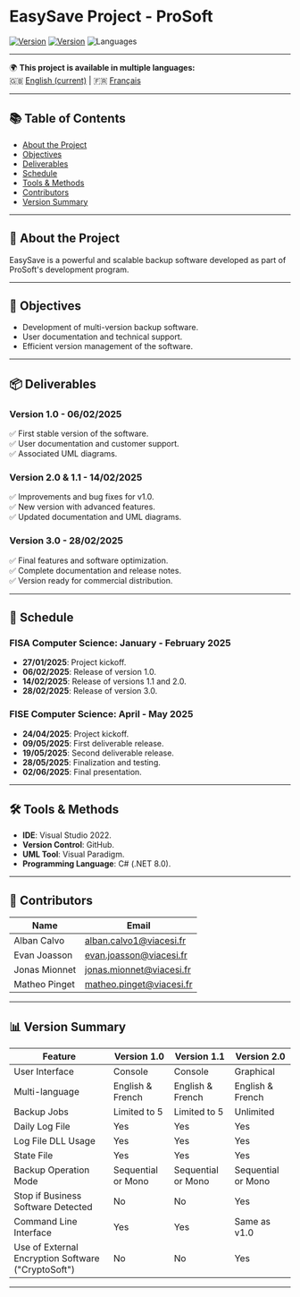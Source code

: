 ﻿# EasySave Project - ProSoft

[![Version](https://img.shields.io/badge/version-1.0-blue)](https://github.com/Cesi-AlbanCalvo/EasySave/releases/tag/v1.0)
[![Version](https://img.shields.io/badge/version-1.1-blue)](https://github.com/Cesi-AlbanCalvo/EasySave/releases/tag/v1.1)
![Languages](https://img.shields.io/badge/languages-French%20%7C%20English-green)

---

🌍 **This project is available in multiple languages:**  
🇬🇧 [English (current)](README.md) | 🇫🇷 [Français](README_FR.md)

---

## 📚 Table of Contents
- [About the Project](#about-the-project)
- [Objectives](#objectives)
- [Deliverables](#deliverables)
- [Schedule](#schedule)
- [Tools & Methods](#tools--methods)
- [Contributors](#contributors)
- [Version Summary](#version-summary)

---

## 🌟 About the Project

EasySave is a powerful and scalable backup software developed as part of ProSoft's development program.

---

## 🎯 Objectives

- Development of multi-version backup software.
- User documentation and technical support.
- Efficient version management of the software.

---

## 📦 Deliverables

### **Version 1.0** - 06/02/2025
✅ First stable version of the software.  
✅ User documentation and customer support.  
✅ Associated UML diagrams.

### **Version 2.0 & 1.1** - 14/02/2025
✅ Improvements and bug fixes for v1.0.  
✅ New version with advanced features.  
✅ Updated documentation and UML diagrams.

### **Version 3.0** - 28/02/2025
✅ Final features and software optimization.  
✅ Complete documentation and release notes.  
✅ Version ready for commercial distribution.

---

## 📅 Schedule

### **FISA Computer Science: January - February 2025**
- **27/01/2025**: Project kickoff.
- **06/02/2025**: Release of version 1.0.
- **14/02/2025**: Release of versions 1.1 and 2.0.
- **28/02/2025**: Release of version 3.0.

### **FISE Computer Science: April - May 2025**
- **24/04/2025**: Project kickoff.
- **09/05/2025**: First deliverable release.
- **19/05/2025**: Second deliverable release.
- **28/05/2025**: Finalization and testing.
- **02/06/2025**: Final presentation.

---

## 🛠 Tools & Methods

- **IDE**: Visual Studio 2022.
- **Version Control**: GitHub.
- **UML Tool**: Visual Paradigm.
- **Programming Language**: C# (.NET 8.0).

---

## 👥 Contributors

| Name | Email |
|------|--------------------------|
| Alban Calvo | alban.calvo1@viacesi.fr |
| Evan Joasson | evan.joasson@viacesi.fr |
| Jonas Mionnet | jonas.mionnet@viacesi.fr |
| Matheo Pinget | matheo.pinget@viacesi.fr |

---

## 📊 Version Summary

| Feature | Version 1.0 | Version 1.1 | Version 2.0 |
|----------|------------|------------|------------|
| User Interface | Console | Console | Graphical |
| Multi-language | English & French | English & French | English & French |
| Backup Jobs | Limited to 5 | Limited to 5 | Unlimited |
| Daily Log File | Yes | Yes | Yes |
| Log File DLL Usage | Yes | Yes | Yes |
| State File | Yes | Yes | Yes |
| Backup Operation Mode | Sequential or Mono | Sequential or Mono | Sequential or Mono |
| Stop if Business Software Detected | No | No | Yes |
| Command Line Interface | Yes | Yes | Same as v1.0 |
| Use of External Encryption Software ("CryptoSoft") | No | No | Yes |

---
